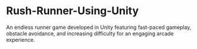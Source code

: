 # Rush-Runner-Using-Unity
An endless runner game developed in Unity featuring fast-paced gameplay, obstacle avoidance, and increasing difficulty for an engaging arcade experience.
